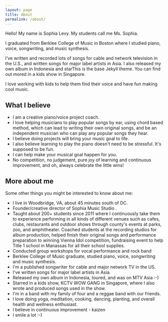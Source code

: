 ```yaml
---
layout: page
title: About
permalink: /about/
---
```


Hello! My name is Sophia Levy. My students call me Ms. Sophia.

I graduated from Berklee College of Music in Boston where I studied piano, voice, songwriting, and music synthesis.

I’ve written and recorded lots of songs for cable and network television in the U.S., and written songs for major label artists in Asia. I also released my own album in Indonesia and starThis is the base Jekyll theme. You can find out mored in a kids show in Singapore.

I love working with kids to help them find their voice and have fun making cool music.


## What I believe

- I am a creative piano/voice project coach.
- I love helping musicians to play popular songs by ear, using chord based method, which can lead to writing their own original songs, and be an independent musician who can play any popular songs they hear.
- I believe doing projects will bring your music goal to life.
- I also believe learning to play the piano doesn't need to be stressful. It's supposed to be fun.
- I can help make your musical goal happen for you.
- No competition, no judgement, pure joy of learning and continuous improvement, and oh, always celebrate the little wins!

## More about me

Some other things you might be interested to know about me:

- I live in Woodbridge, VA, about 45 minutes south of DC.
- Founder/creative director of Sophia Music Studio .
- Taught about 200+ students since 2011 where I continuously take them to experience performing in all kinds of different venues such as cafes, clubs, restaurants and outdoor shows through county's events at parks, zoo, and amphitheater. Coached students at the recording studios for album production, helped finish their original songs and performance preparation to winning Vienna Idol competition, fundraising event to help Title 1 school in Manassas for all their school supplies.
- Conducted group workshops for vocal performance and rock band
- Berklee College of Music graduate, studied piano, voice, songwriting and music synthesis.
- I'm a published songwriter for cable and major network TV in the US.
- I've written songs for major label artists in Asia.
- Released my own album in Indonesia, toured, and was on MTV Asia :-)
- Starred in a kids show, KCTV WOW GANG in Singapore, where I also wrote and produced songs used in the show.
- I'm in a band with my family of four and a reggae band with our friends.
- I love doing yoga, meditation, cooking, dancing, planting, and overall health and wellness enthusiast.
- I believe in continuous improvement - kaizen
- I smile a lot :-)


<!--stackedit_data:
eyJoaXN0b3J5IjpbLTE2NjE2MTA2MTVdfQ==
-->
